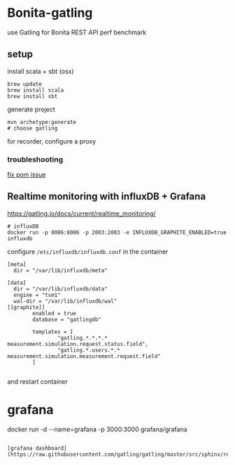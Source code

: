 # Bonita-gatling
use Gatling for Bonita REST API perf benchmark

## setup

install scala + sbt (osx)

```
brew update
brew install scala
brew install sbt
```

generate project 

```
mvn archetype:generate
# choose gatling
```

for recorder, configure a proxy

### troubleshooting

[fix pom issue](https://github.com/gatling/gatling/issues/3361)

## Realtime monitoring with influxDB + Grafana

https://gatling.io/docs/current/realtime_monitoring/

```
# influxDB
docker run -p 8086:8086 -p 2003:2003 -e INFLUXDB_GRAPHITE_ENABLED=true influxdb
```

configure `/etc/influxdb/influxdb.conf` in the container

```
[meta]
  dir = "/var/lib/influxdb/meta"

[data]
  dir = "/var/lib/influxdb/data"
  engine = "tsm1"
  wal-dir = "/var/lib/influxdb/wal"
[[graphite]]
        enabled = true
        database = "gatlingdb"

        templates = [
                "gatling.*.*.*.* measurement.simulation.request.status.field",
                "gatling.*.users.*.* measurement.simulation.measurement.request.field"
        ]


```

and restart container


# grafana
docker run -d --name=grafana -p 3000:3000 grafana/grafana
```

[grafana dashboard](https://raw.githubusercontent.com/gatling/gatling/master/src/sphinx/realtime_monitoring/code/gatling.json)


